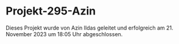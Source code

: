 # Projekt-295-Azin
Dieses Projekt wurde von Azin Ildas geleitet und erfolgreich am 21. November 2023 um 18:05 Uhr abgeschlossen.